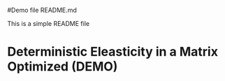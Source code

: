 #Demo file README.md

This is a simple README file

# Deterministic Eleasticity in a Matrix Optimized (DEMO)


